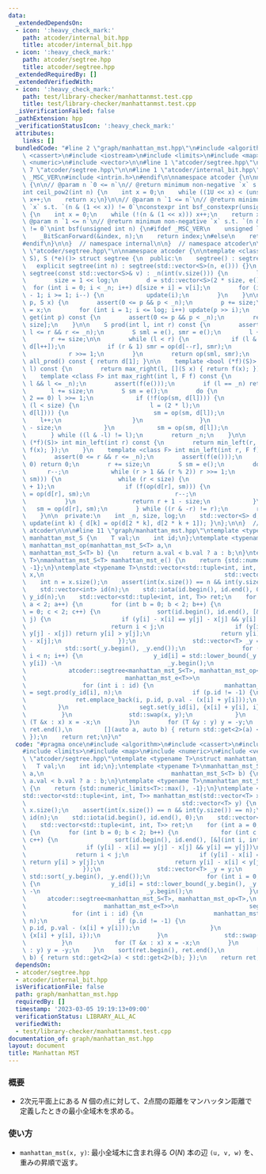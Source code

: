 ```yaml
---
data:
  _extendedDependsOn:
  - icon: ':heavy_check_mark:'
    path: atcoder/internal_bit.hpp
    title: atcoder/internal_bit.hpp
  - icon: ':heavy_check_mark:'
    path: atcoder/segtree.hpp
    title: atcoder/segtree.hpp
  _extendedRequiredBy: []
  _extendedVerifiedWith:
  - icon: ':heavy_check_mark:'
    path: test/library-checker/manhattanmst.test.cpp
    title: test/library-checker/manhattanmst.test.cpp
  _isVerificationFailed: false
  _pathExtension: hpp
  _verificationStatusIcon: ':heavy_check_mark:'
  attributes:
    links: []
  bundledCode: "#line 2 \"graph/manhattan_mst.hpp\"\n#include <algorithm>\n#include\
    \ <cassert>\n#include <iostream>\n#include <limits>\n#include <map>\n#include\
    \ <numeric>\n#include <vector>\n\n#line 1 \"atcoder/segtree.hpp\"\n\n\n\n#line\
    \ 7 \"atcoder/segtree.hpp\"\n\n#line 1 \"atcoder/internal_bit.hpp\"\n\n\n\n#ifdef\
    \ _MSC_VER\n#include <intrin.h>\n#endif\n\nnamespace atcoder {\n\nnamespace internal\
    \ {\n\n// @param n `0 <= n`\n// @return minimum non-negative `x` s.t. `n <= 2**x`\n\
    int ceil_pow2(int n) {\n    int x = 0;\n    while ((1U << x) < (unsigned int)(n))\
    \ x++;\n    return x;\n}\n\n// @param n `1 <= n`\n// @return minimum non-negative\
    \ `x` s.t. `(n & (1 << x)) != 0`\nconstexpr int bsf_constexpr(unsigned int n)\
    \ {\n    int x = 0;\n    while (!(n & (1 << x))) x++;\n    return x;\n}\n\n//\
    \ @param n `1 <= n`\n// @return minimum non-negative `x` s.t. `(n & (1 << x))\
    \ != 0`\nint bsf(unsigned int n) {\n#ifdef _MSC_VER\n    unsigned long index;\n\
    \    _BitScanForward(&index, n);\n    return index;\n#else\n    return __builtin_ctz(n);\n\
    #endif\n}\n\n}  // namespace internal\n\n}  // namespace atcoder\n\n\n#line 9\
    \ \"atcoder/segtree.hpp\"\n\nnamespace atcoder {\n\ntemplate <class S, S (*op)(S,\
    \ S), S (*e)()> struct segtree {\n  public:\n    segtree() : segtree(0) {}\n \
    \   explicit segtree(int n) : segtree(std::vector<S>(n, e())) {}\n    explicit\
    \ segtree(const std::vector<S>& v) : _n(int(v.size())) {\n        log = internal::ceil_pow2(_n);\n\
    \        size = 1 << log;\n        d = std::vector<S>(2 * size, e());\n      \
    \  for (int i = 0; i < _n; i++) d[size + i] = v[i];\n        for (int i = size\
    \ - 1; i >= 1; i--) {\n            update(i);\n        }\n    }\n\n    void set(int\
    \ p, S x) {\n        assert(0 <= p && p < _n);\n        p += size;\n        d[p]\
    \ = x;\n        for (int i = 1; i <= log; i++) update(p >> i);\n    }\n\n    S\
    \ get(int p) const {\n        assert(0 <= p && p < _n);\n        return d[p +\
    \ size];\n    }\n\n    S prod(int l, int r) const {\n        assert(0 <= l &&\
    \ l <= r && r <= _n);\n        S sml = e(), smr = e();\n        l += size;\n \
    \       r += size;\n\n        while (l < r) {\n            if (l & 1) sml = op(sml,\
    \ d[l++]);\n            if (r & 1) smr = op(d[--r], smr);\n            l >>= 1;\n\
    \            r >>= 1;\n        }\n        return op(sml, smr);\n    }\n\n    S\
    \ all_prod() const { return d[1]; }\n\n    template <bool (*f)(S)> int max_right(int\
    \ l) const {\n        return max_right(l, [](S x) { return f(x); });\n    }\n\
    \    template <class F> int max_right(int l, F f) const {\n        assert(0 <=\
    \ l && l <= _n);\n        assert(f(e()));\n        if (l == _n) return _n;\n \
    \       l += size;\n        S sm = e();\n        do {\n            while (l %\
    \ 2 == 0) l >>= 1;\n            if (!f(op(sm, d[l]))) {\n                while\
    \ (l < size) {\n                    l = (2 * l);\n                    if (f(op(sm,\
    \ d[l]))) {\n                        sm = op(sm, d[l]);\n                    \
    \    l++;\n                    }\n                }\n                return l\
    \ - size;\n            }\n            sm = op(sm, d[l]);\n            l++;\n \
    \       } while ((l & -l) != l);\n        return _n;\n    }\n\n    template <bool\
    \ (*f)(S)> int min_left(int r) const {\n        return min_left(r, [](S x) { return\
    \ f(x); });\n    }\n    template <class F> int min_left(int r, F f) const {\n\
    \        assert(0 <= r && r <= _n);\n        assert(f(e()));\n        if (r ==\
    \ 0) return 0;\n        r += size;\n        S sm = e();\n        do {\n      \
    \      r--;\n            while (r > 1 && (r % 2)) r >>= 1;\n            if (!f(op(d[r],\
    \ sm))) {\n                while (r < size) {\n                    r = (2 * r\
    \ + 1);\n                    if (f(op(d[r], sm))) {\n                        sm\
    \ = op(d[r], sm);\n                        r--;\n                    }\n     \
    \           }\n                return r + 1 - size;\n            }\n         \
    \   sm = op(d[r], sm);\n        } while ((r & -r) != r);\n        return 0;\n\
    \    }\n\n  private:\n    int _n, size, log;\n    std::vector<S> d;\n\n    void\
    \ update(int k) { d[k] = op(d[2 * k], d[2 * k + 1]); }\n};\n\n}  // namespace\
    \ atcoder\n\n\n#line 11 \"graph/manhattan_mst.hpp\"\ntemplate <typename T>\nstruct\
    \ manhattan_mst_S {\n    T val;\n    int id;\n};\ntemplate <typename T>\nmanhattan_mst_S<T>\
    \ manhattan_mst_op(manhattan_mst_S<T> a,\n                                   \
    \ manhattan_mst_S<T> b) {\n    return a.val < b.val ? a : b;\n}\ntemplate <typename\
    \ T>\nmanhattan_mst_S<T> manhattan_mst_e() {\n    return {std::numeric_limits<T>::max(),\
    \ -1};\n}\ntemplate <typename T>\nstd::vector<std::tuple<int, int, T>> manhattan_mst(std::vector<T>\
    \ x,\n                                                   std::vector<T> y) {\n\
    \    int n = x.size();\n    assert(int(x.size()) == n && int(y.size()) == n);\n\
    \    std::vector<int> id(n);\n    std::iota(id.begin(), id.end(), 0);\n    std::vector<int>\
    \ y_id(n);\n    std::vector<std::tuple<int, int, T>> ret;\n    for (int a = 0;\
    \ a < 2; a++) {\n        for (int b = 0; b < 2; b++) {\n            for (int c\
    \ = 0; c < 2; c++) {\n                sort(id.begin(), id.end(), [&](int i, int\
    \ j) {\n                    if (y[i] - x[i] == y[j] - x[j] && y[i] == y[j])\n\
    \                        return i < j;\n                    if (y[i] - x[i] ==\
    \ y[j] - x[j]) return y[i] > y[j];\n                    return y[i] - x[i] < y[j]\
    \ - x[j];\n                });\n                std::vector<T> _y = y;\n     \
    \           std::sort(_y.begin(), _y.end());\n                for (int i = 0;\
    \ i < n; i++) {\n                    y_id[i] = std::lower_bound(_y.begin(), _y.end(),\
    \ y[i]) -\n                              _y.begin();\n                }\n    \
    \            atcoder::segtree<manhattan_mst_S<T>, manhattan_mst_op<T>,\n     \
    \                            manhattan_mst_e<T>>\n                    segt(n);\n\
    \                for (int i : id) {\n                    manhattan_mst_S<T> p\
    \ = segt.prod(y_id[i], n);\n                    if (p.id != -1) {\n          \
    \              ret.emplace_back(i, p.id, p.val - (x[i] + y[i]));\n           \
    \         }\n                    segt.set(y_id[i], {x[i] + y[i], i});\n      \
    \          }\n                std::swap(x, y);\n            }\n            for\
    \ (T &x : x) x = -x;\n        }\n        for (T &y : y) y = -y;\n    }\n    sort(ret.begin(),\
    \ ret.end(),\n         [](auto a, auto b) { return std::get<2>(a) < std::get<2>(b);\
    \ });\n    return ret;\n}\n"
  code: "#pragma once\n#include <algorithm>\n#include <cassert>\n#include <iostream>\n\
    #include <limits>\n#include <map>\n#include <numeric>\n#include <vector>\n\n#include\
    \ \"atcoder/segtree.hpp\"\ntemplate <typename T>\nstruct manhattan_mst_S {\n \
    \   T val;\n    int id;\n};\ntemplate <typename T>\nmanhattan_mst_S<T> manhattan_mst_op(manhattan_mst_S<T>\
    \ a,\n                                    manhattan_mst_S<T> b) {\n    return\
    \ a.val < b.val ? a : b;\n}\ntemplate <typename T>\nmanhattan_mst_S<T> manhattan_mst_e()\
    \ {\n    return {std::numeric_limits<T>::max(), -1};\n}\ntemplate <typename T>\n\
    std::vector<std::tuple<int, int, T>> manhattan_mst(std::vector<T> x,\n       \
    \                                            std::vector<T> y) {\n    int n =\
    \ x.size();\n    assert(int(x.size()) == n && int(y.size()) == n);\n    std::vector<int>\
    \ id(n);\n    std::iota(id.begin(), id.end(), 0);\n    std::vector<int> y_id(n);\n\
    \    std::vector<std::tuple<int, int, T>> ret;\n    for (int a = 0; a < 2; a++)\
    \ {\n        for (int b = 0; b < 2; b++) {\n            for (int c = 0; c < 2;\
    \ c++) {\n                sort(id.begin(), id.end(), [&](int i, int j) {\n   \
    \                 if (y[i] - x[i] == y[j] - x[j] && y[i] == y[j])\n          \
    \              return i < j;\n                    if (y[i] - x[i] == y[j] - x[j])\
    \ return y[i] > y[j];\n                    return y[i] - x[i] < y[j] - x[j];\n\
    \                });\n                std::vector<T> _y = y;\n               \
    \ std::sort(_y.begin(), _y.end());\n                for (int i = 0; i < n; i++)\
    \ {\n                    y_id[i] = std::lower_bound(_y.begin(), _y.end(), y[i])\
    \ -\n                              _y.begin();\n                }\n          \
    \      atcoder::segtree<manhattan_mst_S<T>, manhattan_mst_op<T>,\n           \
    \                      manhattan_mst_e<T>>\n                    segt(n);\n   \
    \             for (int i : id) {\n                    manhattan_mst_S<T> p = segt.prod(y_id[i],\
    \ n);\n                    if (p.id != -1) {\n                        ret.emplace_back(i,\
    \ p.id, p.val - (x[i] + y[i]));\n                    }\n                    segt.set(y_id[i],\
    \ {x[i] + y[i], i});\n                }\n                std::swap(x, y);\n  \
    \          }\n            for (T &x : x) x = -x;\n        }\n        for (T &y\
    \ : y) y = -y;\n    }\n    sort(ret.begin(), ret.end(),\n         [](auto a, auto\
    \ b) { return std::get<2>(a) < std::get<2>(b); });\n    return ret;\n}"
  dependsOn:
  - atcoder/segtree.hpp
  - atcoder/internal_bit.hpp
  isVerificationFile: false
  path: graph/manhattan_mst.hpp
  requiredBy: []
  timestamp: '2023-03-05 19:19:13+09:00'
  verificationStatus: LIBRARY_ALL_AC
  verifiedWith:
  - test/library-checker/manhattanmst.test.cpp
documentation_of: graph/manhattan_mst.hpp
layout: document
title: Manhattan MST
---
```


### 概要
- 2次元平面上にある $N$ 個の点に対して、2点間の距離をマンハッタン距離で定義したときの最小全域木を求める。
  
### 使い方
- `manhattan_mst(x, y)`: 最小全域木に含まれ得る $O(N)$ 本の辺 `(u, v, w)` を、重みの昇順で返す。 